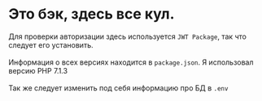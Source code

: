 # Это бэк, здесь все кул.

Для проверки авторизации здесь используется `JWT Package`, так что следует его установить.<br><br>
Информация о всех версиях находится в `package.json`. Я использовал версию PHP 7.1.3<br><br>
Так же следует изменить под себя информацию про БД в `.env`
